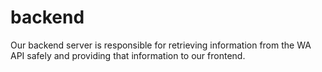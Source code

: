 # backend
Our backend server is responsible for retrieving information from the WA API safely and providing that information to our frontend.